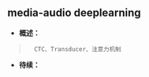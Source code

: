 ## media-audio deeplearning
- **概述：**
>       CTC、Transducer、注意力机制
>
>
>
>
>
>
>
>
>
>
>
>
>

- **待续：**
>
>
>
>
>
>
>
>
>
>
>
>
>
>
>
